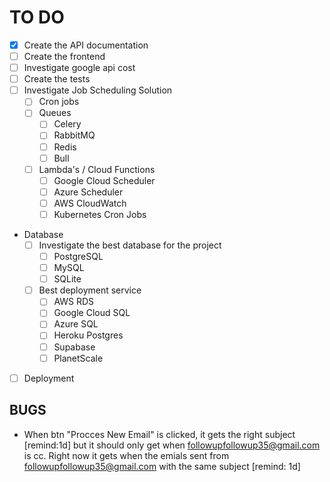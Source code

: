 # TO DO

- [x] Create the API documentation
- [ ] Create the frontend
- [ ] Investigate google api cost
- [ ] Create the tests
- [ ] Investigate Job Scheduling Solution
  - [ ] Cron jobs
  - [ ] Queues
    - [ ] Celery
    - [ ] RabbitMQ
    - [ ] Redis
    - [ ] Bull
  - [ ] Lambda's / Cloud Functions
    - [ ] Google Cloud Scheduler
    - [ ] Azure Scheduler
    - [ ] AWS CloudWatch
    - [ ] Kubernetes Cron Jobs
- Database
  - [ ] Investigate the best database for the project
    - [ ] PostgreSQL
    - [ ] MySQL
    - [ ] SQLite
  - [ ] Best deployment service
    - [ ] AWS RDS
    - [ ] Google Cloud SQL
    - [ ] Azure SQL
    - [ ] Heroku Postgres
    - [ ] Supabase
    - [ ] PlanetScale
- [ ] Deployment

## BUGS

- When btn "Procces New Email" is clicked, it gets the right subject [remind:1d] but it should
  only get when followupfollowup35@gmail.com is cc. Right now it gets when the emials sent from followupfollowup35@gmail.com with the same subject [remind: 1d]
